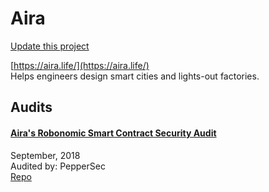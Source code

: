 
# Aira

[Update this project](https://github.com/ConsenSys/blockchainSecurityDB/edit/master/projects/aira.json)
  
[https://aira.life/](https://aira.life/)<br>
Helps engineers design smart cities and lights-out factories.


## Audits



#### [Aira's Robonomic Smart Contract Security Audit](https://github.com/peppersec/public-audit-reports/blob/master/reports_pdf/Aira-Robonomic-audit-report.pdf)

September, 2018<br>
Audited by: PepperSec<br>
[Repo](https://github.com/airalab/robonomics)
      

  



